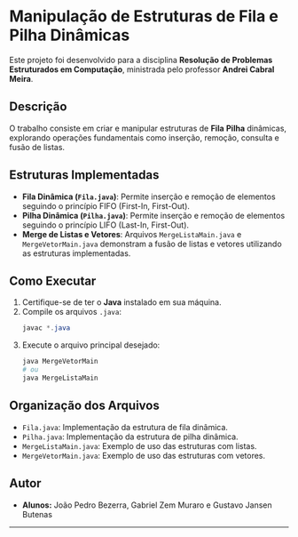 # Manipulação de Estruturas de Fila e Pilha Dinâmicas

Este projeto foi desenvolvido para a disciplina **Resolução de Problemas Estruturados em Computação**, ministrada pelo professor **Andrei Cabral Meira**.

## Descrição
O trabalho consiste em criar e manipular estruturas de **Fila** **Pilha** dinâmicas, explorando operações fundamentais como inserção, remoção, consulta e fusão de listas. 

## Estruturas Implementadas
- **Fila Dinâmica (`Fila.java`)**: Permite inserção e remoção de elementos seguindo o princípio FIFO (First-In, First-Out).
- **Pilha Dinâmica (`Pilha.java`)**: Permite inserção e remoção de elementos seguindo o princípio LIFO (Last-In, First-Out).
- **Merge de Listas e Vetores**: Arquivos `MergeListaMain.java` e `MergeVetorMain.java` demonstram a fusão de listas e vetores utilizando as estruturas implementadas.

## Como Executar
1. Certifique-se de ter o **Java** instalado em sua máquina.
2. Compile os arquivos `.java`:
   ```powershell
   javac *.java
   ```
3. Execute o arquivo principal desejado:
   ```powershell
   java MergeVetorMain
   # ou
   java MergeListaMain
   ```

## Organização dos Arquivos
- `Fila.java`: Implementação da estrutura de fila dinâmica.
- `Pilha.java`: Implementação da estrutura de pilha dinâmica.
- `MergeListaMain.java`: Exemplo de uso das estruturas com listas.
- `MergeVetorMain.java`: Exemplo de uso das estruturas com vetores.

## Autor
- **Alunos:** João Pedro Bezerra, Gabriel Zem Muraro e Gustavo Jansen Butenas 


---


